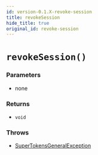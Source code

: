 ```yaml
---
id: version-0.1.X-revoke-session
title: revokeSession
hide_title: true
original_id: revoke-session
---
```


# `revokeSession()`

### Parameters
- none

### Returns
- `void`

### Throws
- [SuperTokensGeneralException](../../error-handling/general-error)